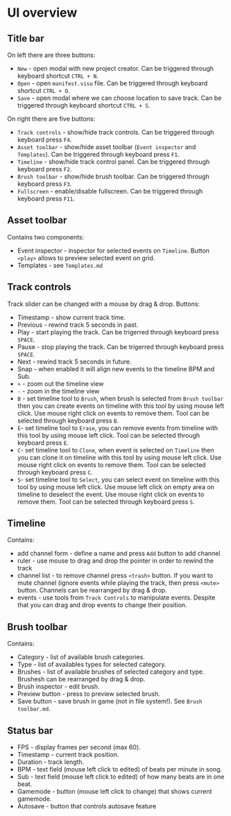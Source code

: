 # UI overview


## Title bar
On left there are three buttons:
- `New` - open modal with new project creator. Can be triggered through keyboard shortcut `CTRL + N`.
- `Open` - open `manifest.visu` file. Can be triggered through keyboard shortcut `CTRL + O`.
- `Save` - open modal where we can choose location to save track. Can be triggered through keyboard shortcut `CTRL + S`.

On right there are five buttons:
- `Track controls` - show/hide track controls. Can be triggered through keyboard press `F4`.
- `Asset toolbar` - show/hide asset toolbar (`Event inspector` and `Templates`). Can be triggered through keyboard press `F1`.
- `Timeline` - show/hide track control panel. Can be triggered through keyboard press `F2`.
- `Brush toolbar` - show/hide brush toolbar. Can be triggered through keyboard press `F3`.
- `Fullscreen` - enable/disable fullscreen. Can be triggered through keyboard press `F11`.
  

## Asset toolbar
Contains two components:
- Event inspector - inspector for selected events on `Timeline`. Button `<play>` allows to preview selected event on grid.
- Templates - see `Templates.md`


## Track controls
Track slider can be changed with a mouse by drag & drop. Buttons:
 - Timestamp - show current track time.
 - Previous - rewind track 5 seconds in past.
 - Play - start playing the track. Can be trigerred through keyboard press `SPACE`.
 - Pause - stop playing the track. Can be trigerred through keyboard press `SPACE`.
 - Next - rewind track 5 seconds in future.
 - Snap - when enabled it will align new events to the timeline BPM and Sub.
 - `+` - zoom out the timeline view
 - `-` - zoom in the timeline view
 - `B` - set timeline tool to `Brush`, when brush is selected from `Brush toolbar` then you can create events on timeline with this tool by using mouse left click. Use mouse right click on events to remove them. Tool can be selected through keyboard press `B`.
 - `E`- set timeline tool to `Erase`, you can remove events from timeline with this tool by using mouse left click. Tool can be selected through keyboard press `E`.
 - `C`- set timeline tool to `Clone`, when event is selected on `Timeline` then you can clone it on timeline with this tool by using mouse left click. Use mouse right click on events to remove them. Tool can be selected through keyboard press `C`.
 - `S`- set timeline tool to `Select`, you can select event on timeline with this tool by using mouse left click. Use mouse left click on empty area on timeline to deselect the event. Use mouse right click on events to remove them. Tool can be selected through keyboard press `S`.


## Timeline
Contains:
 - add channel form - define a name and press `Add` button to add channel
 - ruler - use mouse to drag and drop the pointer in order to rewind the track
 - channel list - to remove channel press `<trash>` button. If you want to mute channel (ignore events while playing the track, then press `<mute>` button. Channels can be rearranged by drag & drop.
 - events - use tools from `Track Controls` to manipulate events. Despite that you can drag and drop events to change their position.


## Brush toolbar
Contains:
- Category - list of available brush categories.
- Type - list of availables types for selected category.
- Brushes - list of available brushes of selected category and type. Brushesh can be rearranged by drag & drop.
- Brush inspector - edit brush.
- Preview button - press to preview selected brush.
- Save button - save brush in game (not in file system!).
See `Brush toolbar.md`.

## Status bar
- FPS - display frames per second (max 60).
- Timestamp - current track position.
- Duration - track length.
- BPM - text field (mouse left click to edited) of beats per minute in song.
- Sub - text field (mouse left click to edited) of how many beats are in one beat.
- Gamemode - button (mouse left click to change) that shows current gamemode.
- Autosave - button that controls autosave feature